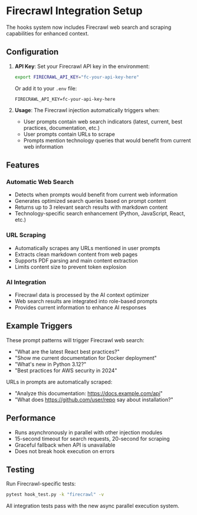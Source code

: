 # Firecrawl Integration Setup

The hooks system now includes Firecrawl web search and scraping capabilities for enhanced context.

## Configuration

1. **API Key**: Set your Firecrawl API key in the environment:
   ```bash
   export FIRECRAWL_API_KEY="fc-your-api-key-here"
   ```
   
   Or add it to your `.env` file:
   ```
   FIRECRAWL_API_KEY=fc-your-api-key-here
   ```

2. **Usage**: The Firecrawl injection automatically triggers when:
   - User prompts contain web search indicators (latest, current, best practices, documentation, etc.)
   - User prompts contain URLs to scrape
   - Prompts mention technology queries that would benefit from current web information

## Features

### Automatic Web Search
- Detects when prompts would benefit from current web information
- Generates optimized search queries based on prompt content
- Returns up to 3 relevant search results with markdown content
- Technology-specific search enhancement (Python, JavaScript, React, etc.)

### URL Scraping
- Automatically scrapes any URLs mentioned in user prompts
- Extracts clean markdown content from web pages
- Supports PDF parsing and main content extraction
- Limits content size to prevent token explosion

### AI Integration
- Firecrawl data is processed by the AI context optimizer
- Web search results are integrated into role-based prompts
- Provides current information to enhance AI responses

## Example Triggers

These prompt patterns will trigger Firecrawl web search:
- "What are the latest React best practices?"
- "Show me current documentation for Docker deployment"
- "What's new in Python 3.12?"
- "Best practices for AWS security in 2024"

URLs in prompts are automatically scraped:
- "Analyze this documentation: https://docs.example.com/api"
- "What does https://github.com/user/repo say about installation?"

## Performance

- Runs asynchronously in parallel with other injection modules
- 15-second timeout for search requests, 20-second for scraping
- Graceful fallback when API is unavailable
- Does not break hook execution on errors

## Testing

Run Firecrawl-specific tests:
```bash
pytest hook_test.py -k "firecrawl" -v
```

All integration tests pass with the new async parallel execution system.